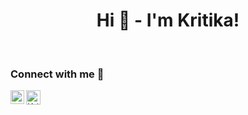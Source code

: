<h1 align="center"> Hi 👋 - I'm Kritika! </h1>
<br>


### Connect with me 🤝
<a href="https://www.linkedin.com/in/kritikamehta21/"><img align="left" src="https://cdn-icons-png.flaticon.com/512/174/174857.png" alt="Kritika Mehta | LinkedIn" width="22px"/></a>
<a href="https://www.instagram.com/kritika.mehta21/?hl=en"><img align="left" src="https://cdn-icons-png.flaticon.com/512/1409/1409946.png" alt="Kritika Mehtta | Instagram" width="23px"/></a>

